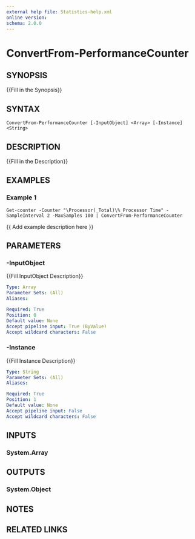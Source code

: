 ```yaml
---
external help file: Statistics-help.xml
online version: 
schema: 2.0.0
---
```


# ConvertFrom-PerformanceCounter

## SYNOPSIS
{{Fill in the Synopsis}}

## SYNTAX

```
ConvertFrom-PerformanceCounter [-InputObject] <Array> [-Instance] <String>
```

## DESCRIPTION
{{Fill in the Description}}

## EXAMPLES

### Example 1
```
Get-counter -Counter "\Processor(_Total)\% Processor Time" -SampleInterval 2 -MaxSamples 100 | ConvertFrom-PerformanceCounter
```

{{ Add example description here }}

## PARAMETERS

### -InputObject
{{Fill InputObject Description}}

```yaml
Type: Array
Parameter Sets: (All)
Aliases: 

Required: True
Position: 0
Default value: None
Accept pipeline input: True (ByValue)
Accept wildcard characters: False
```

### -Instance
{{Fill Instance Description}}

```yaml
Type: String
Parameter Sets: (All)
Aliases: 

Required: True
Position: 1
Default value: None
Accept pipeline input: False
Accept wildcard characters: False
```

## INPUTS

### System.Array

## OUTPUTS

### System.Object

## NOTES

## RELATED LINKS

